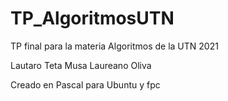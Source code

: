 # TP_AlgoritmosUTN
TP final para la materia Algoritmos de la UTN 2021

Lautaro Teta Musa
Laureano Oliva

Creado en Pascal para Ubuntu y fpc

